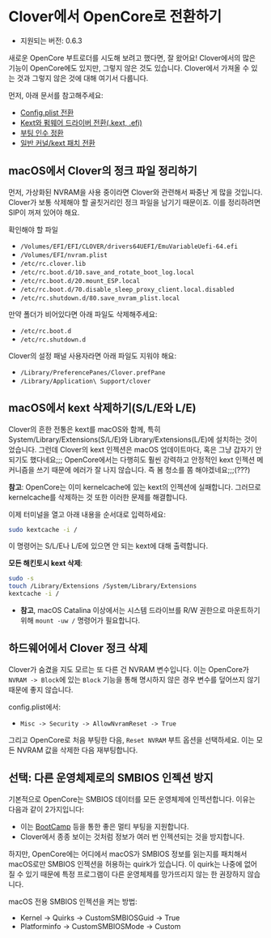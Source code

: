 # Clover에서 OpenCore로 전환하기

* 지원되는 버전: 0.6.3

새로운 OpenCore 부트로더를 시도해 보려고 했다면, 잘 왔어요! Clover에서의 많은 기능이 OpenCore에도 있지만, 그렇지 않은 것도 있습니다. Clover에서 가져올 수 있는 것과 그렇지 않은 것에 대해 여기서 다룹니다.

먼저, 아래 문서를 참고해주세요:

* [Config.plist 전환](../clover-conversion/Clover-config.md)
* [Kext와 펌웨어 드라이버 전환(.kext, .efi)](../clover-conversion/clover-efi.md)
* [부팅 인수 정환](../clover-conversion/Clover-boot-arg.md)
* [일반 커널/kext 패치 전환](../clover-conversion/clover-patch.md)

## macOS에서 Clover의 정크 파일 정리하기

먼저, 가상화된 NVRAM을 사용 중이라면 Clover와 관련해서 짜중난 게 많을 것입니다. Clover가 보통 삭제해야 할 골칫거리인 정크 파일을 남기기 때문이죠. 이를 정리하려면 SIP이 꺼져 있어야 해요.

확인해야 할 파일

* `/Volumes/EFI/EFI/CLOVER/drivers64UEFI/EmuVariableUefi-64.efi`
* `/Volumes/EFI/nvram.plist`
* `/etc/rc.clover.lib`
* `/etc/rc.boot.d/10.save_and_rotate_boot_log.local`
* `/etc/rc.boot.d/20.mount_ESP.local`
* `/etc/rc.boot.d/70.disable_sleep_proxy_client.local.disabled`
* `/etc/rc.shutdown.d/80.save_nvram_plist.local​`

만약 폴더가 비어있다면 아래 파일도 삭제해주세요:

* `/etc/rc.boot.d`
* `/etc/rc.shutdown.d​`

Clover의 설정 패널 사용자라면 아래 파일도 지워야 해요:

* `/Library/PreferencePanes/Clover.prefPane`
* `/Library/Application\ Support/clover`

## macOS에서 kext 삭제하기(S/L/E와 L/E)

Clover의 흔한 전통은 kext를 macOS와 함께, 특히 System/Library/Extensions(S/L/E)와 Library/Extensions(L/E)에 설치하는 것이었습니다. 그런데 Clover의 kext 인젝션은 macOS 업데이트마다, 혹은 그냥 갑자기 안 되기도 했다네요;;; OpenCore에서는 다행히도 훨씬 강력하고 안정적인 kext 인젝션 메커니즘을 쓰기 때문에 에러가 잘 나지 않습니다. 즉 봄 청소를 쫌 해야겠네요;;;(???)

**참고**: OpenCore는 이미 kernelcache에 있는 kext의 인젝션에 실패합니다. 그러므로 kernelcache를 삭제하는 것 또한 이러한 문제를 해결합니다.

이제 터미널을 열고 아래 내용을 순서대로 입력하세요:

```bash
sudo kextcache -i /
```

이 명령어는 S/L/E나 L/E에 있으면 안 되는 kext에 대해 출력합니다.

**모든 해킨토시 kext 삭제**:

```bash
sudo -s
touch /Library/Extensions /System/Library/Extensions​
kextcache -i /​
```

* **참고**, macOS Catalina 이상에서는 시스템 드라이브를 R/W 권한으로 마운트하기 위해 `mount -uw /` 명령어가 필요합니다.

## 하드웨어에서 Clover 정크 삭제

Clover가 숨겼을 지도 모르는 또 다른 건 NVRAM 변수입니다. 이는 OpenCore가 `NVRAM -> Block`에 있는 `Block` 기능을 통해 명시하지 않은 경우 변수를 덮어쓰지 않기 때문에 좋지 않습니다.

config.plist에서:

* `Misc -> Security -> AllowNvramReset -> True`

그리고 OpenCore로 처음 부팅한 다음, `Reset NVRAM` 부트 옵션을 선택하세요. 이는 모든 NVRAM 값을 삭제한 다음 재부팅합니다.

## 선택: 다른 운영체제로의 SMBIOS 인젝션 방지

기본적으로 OpenCore는 SMBIOS 데이터를 모든 운영체제에 인젝션합니다. 이유는 다음과 같이 2가지입니다:

* 이는 [BootCamp](https://dortania.github.io/OpenCore-Post-Install/multiboot/bootcamp.html) 등을 통한 좋은 멀티 부팅을 지원합니다.
* Clover에서 종종 보이는 것처럼 정보가 여러 번 인젝션되는 것을 방지합니다.

하지만, OpenCore에는 어디에서 macOS가 SMBIOS 정보를 읽는지를 패치해서 macOS로만 SMBIOS 인젝션을 허용하는 quirk가 있습니다. 이 quirk는 나중에 없어질 수 있기 때문에 특정 프로그램이 다른 운영체제를 망가뜨리지 않는 한 권장하지 않습니다. 

macOS 전용 SMBIOS 인젝션을 켜는 방법:

* Kernel -> Quirks -> CustomSMBIOSGuid -> True
* Platforminfo -> CustomSMBIOSMode -> Custom
